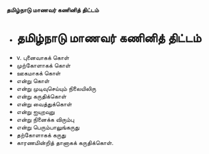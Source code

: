 **தமிழ்நாடு மாணவர் கணினித் திட்டம்**
- # தமிழ்நாடு மாணவர் கணினித் திட்டம்
- v. புனைவாகக் கொள்
-  முற்கோளாகக் கொள்
- ஊகமாகக் கொள்
- என்று கொள்
-  என்று முடிவுசெய்யும் நிலையிலிரு
- என்று கருதிக்கொள்
- என்று வைத்துக்கொள்
- என்று ஐயுறவுறு
- என்று நினைக்க விரும்பு
- என்று பெரும்பாலுங்கருது
- தற்கோளாகக் கருது
- காரணமின்றித் தானாகக் கருதிக்கொள்.

